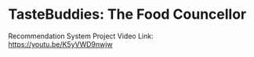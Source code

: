# TasteBuddies: The Food Councellor
Recommendation System Project
Video Link: https://youtu.be/K5yVWD9nwjw
